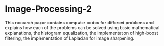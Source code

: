 # Image-Processing-2
This research paper contains computer codes for different problems and explains how each of the problems can be solved using basic mathematical explanations, the histogram equalization, the implementation of high-boost filtering, the implementation of Laplacian for image sharpening.
